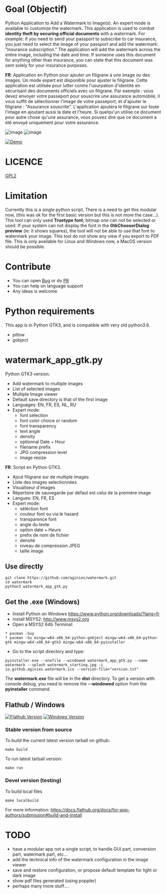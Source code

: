 # Goal (Objectif)

Python Application to Add a Watermark to Image(s). An expert mode is available to customize the watermark.
This application is used to combat **identity theft by securing official documents** with a watermark. For example: if you need to send your passport to subscribe to car insurance, you just need to select the image of your passport and add the watermark: "Insurance subscription." The application will add the watermark across the entire image, including the date and time. If someone uses this document for anything other than insurance, you can state that this document was sent solely for your insurance purposes.

**FR**: Application en Python pour ajouter un filigrane à une image ou des images. Un mode expert est disponible pour ajuster le filigrane. 
Cette application est utilisée pour lutter contre l'usurpation d'identité en sécurisant des documents officiels avec un filigrane. Par exemple : vous devez envoyer votre passeport pour souscrire une assurance automobile, il vous suffit de sélectionner l'image de votre passeport, et d'ajouter le filigrane : "Assurance souscrite". L'application ajoutera le filigrane sur toute l'image en ajoutant aussi la date et l'heure. Si quelqu'un utilise ce document pour autre chose qu'une assurance, vous pouvez dire que ce document a été envoyé uniquement pour votre assurance.

![image](https://raw.githubusercontent.com/aginies/watermark/refs/heads/main/images/main_expert.png)
![image](https://raw.githubusercontent.com/aginies/watermark/refs/heads/main/images/example.png)

[![Demo](https://img.youtube.com/vi/bZkLoEjths0/0.jpg)](https://www.youtube.com/watch?v=bZkLoEjths0)

# LICENCE

[GPL2](https://www.gnu.org/licenses/old-licenses/gpl-2.0.html)

# Limitation

Currently this is a single python script, There is a need to get this modular now, (this was ok for the first basic version but this is not more the case...). 
This tool can only used **Truetype font**, bitmap one can not be selected or used.
If your system can not display the font in the **GtkChooserDialog preview** (ie: it shows squares), the tool will not be able to use that font to watermark your image.
This tool do not show any view if you export to PDF file.
This is only available for Linux and Windows now, a MacOS version should be possible.

# Contribute

* You can open [Bug](https://github.com/aginies/watermark/issues) or do [PR](https://github.com/aginies/watermark/pulls)
* You can help on language support
* Any ideas is welcome

# Python requirements

This app is in Python GTK3, and is compatible with very old python3.6.

* pillow
* gobject

# watermark_app_gtk.py

Python GTK3 version.
* Add watermark to multiple images
* List of selected images
* Multiple Image viewer
* Default save directory is that of the first image
* Languages: EN, FR, ES, NL, RU
* Expert mode: 
  * font selection
  * font color choice or random
  * font transparency
  * text angle
  * density
  * optionnal Date + Hour
  * filename prefix
  * JPG compression level
  * Image resize

**FR**:
Script en Python GTK3.
* Ajout filigrane sur de multiple images
* Liste des images selectionnées
* Visualiseur d'images
* Répertoire de sauvegarde par défaut est celui de la première image
* Langues: EN, FR, ES
* Expert mode: 
  * séléction font
  * couleur font ou via le hasard
  * transparence font
  * angle du texte
  * option date + Heure
  * prefix de nom de fichier
  * densité
  * niveau de compression JPEG
  * taille image

## Use directly

```
git clone https://github.com/aginies/watermark.git
cd watermark
python3 watermark_app_gtk.py
```

## Get the .exe (Windows)

* Install Python on Windows https://www.python.org/downloads/?lang=fr
* install MSYS2: http://www.msys2.org
* Open a MSYS2 64b Terminal:
```
* pacman -Suy
* pacman -Su mingw-w64-x86_64-python-gobject mingw-w64-x86_64-python-gtk mingw-w64-x86_64-gtk3 mingw-w64-x86_64-pyinstaller
```

* Go to the script directory and type:
```
pyinstaller.exe --onefile --windowed watermark_app_gtk.py --name watermark --splash watermark_starting.jpg -i io.github.aginies.watermark.ico --version-file="version.txt"
```

The **watermark.exe** file will be in the **dist** directory.
To get a version with console debug, you need to remove the **--windowed** option from the **pyinstaller** command.

## Flathub / Windows

[![Flathub Version](https://img.shields.io/badge/Flathub_watermark-4.8-blue)](https://flathub.org/apps/io.github.aginies.watermark)
[![Windows Version](https://img.shields.io/badge/Windows_watermark-4.8-blue)](https://github.com/aginies/watermark/releases/download/4.8/watermark_4.8.exe.zip)

### Stable version from source

To build the current latest version tarball on github:
```
make build
```
To run latest tarball version:
```
make run
```

### Devel version (testing)

To build local files
```
make localbuild
```

For more information: https://docs.flathub.org/docs/for-app-authors/submission#build-and-install

# TODO

* have a modular app not a single script, to handle GUI part, conversion part, watermark part, etc...
* add the technical info of the watermark configuration in the image viewer
* save and restore configuration, or propose default template for light or dark image
* show pdf files generated (using poppler)
* perhaps many more stuff....
